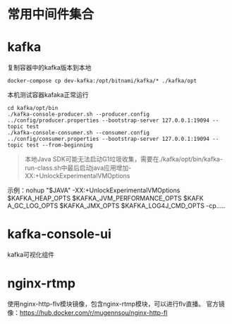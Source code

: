 # 常用中间件集合


# kafka
复制容器中的kafka版本到本地
```
docker-compose cp dev-kafka:/opt/bitnami/kafka/* ./kafka/opt
```

本机测试容器kafaka正常运行
```
cd kafka/opt/bin
./kafka-console-producer.sh --producer.config ../config/producer.properties --bootstrap-server 127.0.0.1:19094 --topic test
./kafka-console-consumer.sh --consumer.config ../config/consumer.properties --bootstrap-server 127.0.0.1:19094 --topic test --from-beginning
````

> 本地Java SDK可能无法启动G1垃圾收集，需要在./kafka/opt/bin/kafka-run-class.sh中最后启动java应用增加-XX:+UnlockExperimentalVMOptions

示例：nohup "$JAVA" -XX:+UnlockExperimentalVMOptions $KAFKA_HEAP_OPTS $KAFKA_JVM_PERFORMANCE_OPTS $KAFK A_GC_LOG_OPTS $KAFKA_JMX_OPTS $KAFKA_LOG4J_CMD_OPTS -cp.....


# kafka-console-ui
kafka可视化组件


# nginx-rtmp
使用nginx-http-flv模块镜像，包含nginx-rtmp模块，可以进行flv直播。
官方镜像：https://hub.docker.com/r/mugennsou/nginx-http-fl
